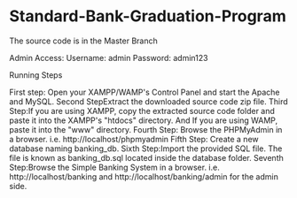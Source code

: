 # Standard-Bank-Graduation-Program

The source code is in the Master Branch

Admin Access:
Username: admin
Password: admin123

Running Steps

First step: Open your XAMPP/WAMP's Control Panel and start the Apache and MySQL.
Second StepExtract the downloaded source code zip file.
Third Step:If you are using XAMPP, copy the extracted source code folder and paste it into the XAMPP's "htdocs" directory. And If you are using WAMP, paste it into the "www" directory.
Fourth Step: Browse the PHPMyAdmin in a browser. i.e. http://localhost/phpmyadmin
Fifth Step: Create a new database naming banking_db.
Sixth Step:Import the provided SQL file. The file is known as banking_db.sql located inside the database folder.
Seventh Step:Browse the Simple Banking System in a browser. i.e. http://localhost/banking and http://localhost/banking/admin for the admin side.
